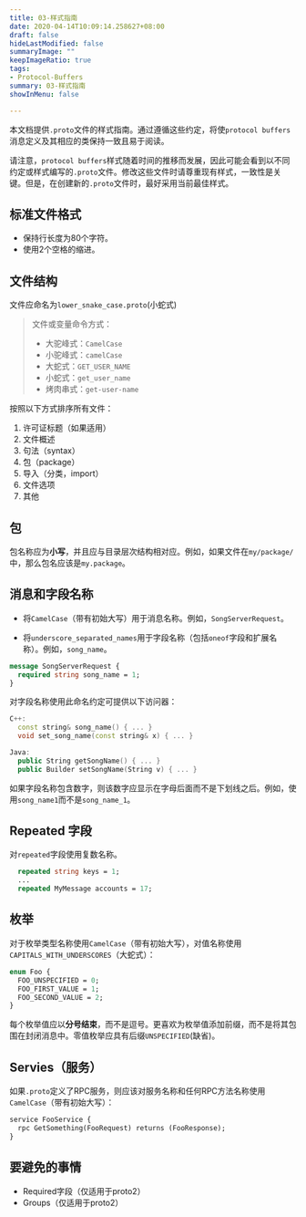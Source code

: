 ```yaml
---
title: 03-样式指南
date: 2020-04-14T10:09:14.258627+08:00
draft: false
hideLastModified: false
summaryImage: ""
keepImageRatio: true
tags:
- Protocol-Buffers
summary: 03-样式指南
showInMenu: false

---
```


本文档提供`.proto`文件的样式指南。通过遵循这些约定，将使`protocol buffers`消息定义及其相应的类保持一致且易于阅读。

请注意，`protocol buffers`样式随着时间的推移而发展，因此可能会看到以不同约定或样式编写的`.proto`文件。修改这些文件时请尊重现有样式，一致性是关键。但是，在创建新的`.proto`文件时，最好采用当前最佳样式。

## 标准文件格式

- 保持行长度为80个字符。
- 使用2个空格的缩进。

## 文件结构

文件应命名为`lower_snake_case.proto`(小蛇式)

> 文件或变量命令方式：
>
> - 大驼峰式：`CamelCase`
> - 小驼峰式：`camelCase`
> - 大蛇式：`GET_USER_NAME`
> - 小蛇式：`get_user_name`
> - 烤肉串式：`get-user-name`

按照以下方式排序所有文件：

1. 许可证标题（如果适用）
2. 文件概述
3. 句法（syntax）
4. 包（package）
5. 导入（分类，import）
6. 文件选项
7. 其他

## 包

包名称应为**小写**，并且应与目录层次结构相对应。例如，如果文件在`my/package/`中，那么包名应该是`my.package`。

## 消息和字段名称

- 将`CamelCase`（带有初始大写）用于消息名称。例如，`SongServerRequest`。

- 将`underscore_separated_names`用于字段名称（包括`oneof`字段和扩展名称）。例如，`song_name`。

```protobuf
message SongServerRequest {
  required string song_name = 1;
}
```

对字段名称使用此命名约定可提供以下访问器：

```c++
C++:
  const string& song_name() { ... }
  void set_song_name(const string& x) { ... }

Java:
  public String getSongName() { ... }
  public Builder setSongName(String v) { ... }
```

如果字段名称包含数字，则该数字应显示在字母后面而不是下划线之后。例如，使用`song_name1`而不是`song_name_1`。

## Repeated 字段

对`repeated`字段使用复数名称。

```protobuf
  repeated string keys = 1;
  ...
  repeated MyMessage accounts = 17;
```

## 枚举

对于枚举类型名称使用`CamelCase`（带有初始大写），对值名称使用`CAPITALS_WITH_UNDERSCORES`（大蛇式）：

```protobuf
enum Foo {
  FOO_UNSPECIFIED = 0;
  FOO_FIRST_VALUE = 1;
  FOO_SECOND_VALUE = 2;
}
```

每个枚举值应以**分号结束**，而不是逗号。更喜欢为枚举值添加前缀，而不是将其包围在封闭消息中。零值枚举应具有后缀`UNSPECIFIED`(缺省)。

## Servies（服务）

如果`.proto`定义了RPC服务，则应该对服务名称和任何RPC方法名称使用`CamelCase`（带有初始大写）：

```protobuf
service FooService {
  rpc GetSomething(FooRequest) returns (FooResponse);
}
```

## 要避免的事情

- Required字段（仅适用于proto2）
- Groups（仅适用于proto2）
